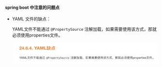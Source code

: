 #### spring boot 中注意的问题点 

- YAML 文件的缺点：

  YAML文件不能通过 `@PropertySource` 注解加载，如果需要使用该方式，那就必须使用properties文件。

  ![20190521175531-image.png](https://raw.githubusercontent.com/JokingLove/NoteBook/master/image/20190521175531-image.png)

